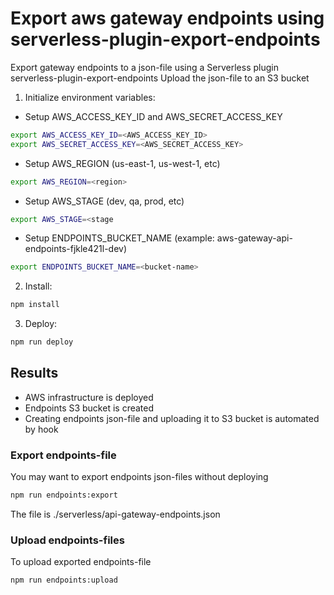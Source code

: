 # Export aws gateway endpoints using serverless-plugin-export-endpoints

Export gateway endpoints to a json-file using a Serverless plugin serverless-plugin-export-endpoints
Upload the json-file to an S3 bucket


1. Initialize environment variables:

- Setup AWS_ACCESS_KEY_ID and AWS_SECRET_ACCESS_KEY
```sh
export AWS_ACCESS_KEY_ID=<AWS_ACCESS_KEY_ID>
export AWS_SECRET_ACCESS_KEY=<AWS_SECRET_ACCESS_KEY>
```

- Setup AWS_REGION (us-east-1, us-west-1, etc)
```sh
export AWS_REGION=<region> 
```

- Setup AWS_STAGE (dev, qa, prod, etc)
```sh
export AWS_STAGE=<stage
```

- Setup ENDPOINTS_BUCKET_NAME (example: aws-gateway-api-endpoints-fjkle421l-dev)
```sh
export ENDPOINTS_BUCKET_NAME=<bucket-name>
```

2. Install:
```sh
npm install
```

3. Deploy:
```sh
npm run deploy
```

## Results
* AWS infrastructure is deployed
* Endpoints S3 bucket is created
* Creating endpoints json-file and uploading it to S3 bucket is automated by hook

### Export endpoints-file
You may want to export endpoints json-files without deploying
```sh
npm run endpoints:export
```
The file is ./serverless/api-gateway-endpoints.json

### Upload endpoints-files
To upload exported endpoints-file
```sh
npm run endpoints:upload
```

